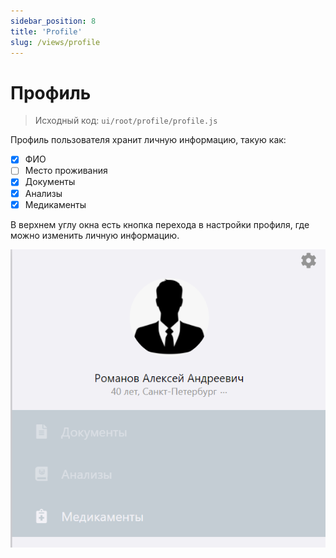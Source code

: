 ```yaml
---
sidebar_position: 8
title: 'Profile'
slug: /views/profile
---
```


# Профиль

> Исходный код: `ui/root/profile/profile.js`  

Профиль пользователя хранит личную информацию, такую как: 

- [x] ФИО  
- [ ] Место проживания  
- [x] Документы  
- [x] Анализы  
- [x] Медикаменты  

В верхнем углу окна есть кнопка перехода в настройки профиля, где можно изменить личную информацию.

!["Профиль"](../../../../static/img/presentation/profile/profile.png)